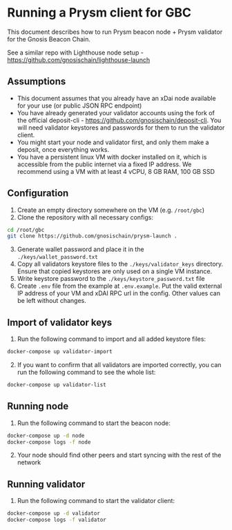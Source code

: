 # Running a Prysm client for GBC

This document describes how to run Prysm beacon node + Prysm validator for the Gnosis Beacon Chain.

See a similar repo with Lighthouse node setup - https://github.com/gnosischain/lighthouse-launch

## Assumptions
* This document assumes that you already have an xDai node available for your use (or public JSON RPC endpoint)
* You have already generated your validator accounts using the fork of the official deposit-cli - https://github.com/gnosischain/deposit-cli. You will need validator keystores and passwords for them to run the validator client.
* You might start your node and validator first, and only them make a deposit, once everything works.
* You have a persistent linux VM with docker installed on it, which is accessible from the public internet via a fixed IP address. We recommend using a VM with at least 4 vCPU, 8 GB RAM, 100 GB SSD

## Configuration
1) Create an empty directory somewhere on the VM (e.g. `/root/gbc`)
2) Clone the repository with all necessary configs:
```bash
cd /root/gbc
git clone https://github.com/gnosischain/prysm-launch .
```
3) Generate wallet password and place it in the `./keys/wallet_password.txt`
4) Copy all validators keystore files to the `./keys/validator_keys` directory. Ensure that copied keystores are only used on a single VM instance.
5) Write keystore password to the `./keys/keystore_password.txt` file
6) Create `.env` file from the example at `.env.example`. Put the valid external IP address of your VM and xDAI RPC url in the config. Other values can be left without changes.

## Import of validator keys
1) Run the following command to import and all added keystore files:
```bash
docker-compose up validator-import
```
2) If you want to confirm that all validators are imported correctly, you can run the following command to see the whole list:
```bash
docker-compose up validator-list
```

## Running node
1) Run the following command to start the beacon node:
```bash
docker-compose up -d node
docker-compose logs -f node
```
2) Your node should find other peers and start syncing with the rest of the network

## Running validator
1) Run the following command to start the validator client:
```bash
docker-compose up -d validator
docker-compose logs -f validator
```
